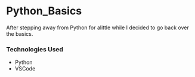 # Python_Basics

After stepping away from Python for alittle while I decided to go back over the basics. 


### Technologies Used
  * Python
  * VSCode

